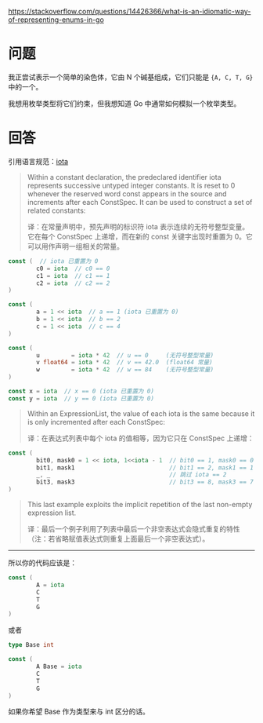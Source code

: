 <https://stackoverflow.com/questions/14426366/what-is-an-idiomatic-way-of-representing-enums-in-go>

# 问题

我正尝试表示一个简单的染色体，它由 N 个碱基组成，它们只能是 `{A, C, T, G}` 中的一个。

我想用枚举类型将它们约束，但我想知道 Go 中通常如何模拟一个枚举类型。

# 回答

引用语言规范：[iota](https://go.dev/ref/spec#Iota)

> Within a constant declaration, the predeclared identifier iota represents successive untyped integer constants. It is reset to 0 whenever the reserved word const appears in the source and increments after each ConstSpec. It can be used to construct a set of related constants:
>
> 译：在常量声明中，预先声明的标识符 iota 表示连续的无符号整型变量。它在每个 ConstSpec 上递增，而在新的 const 关键字出现时重置为 0。它可以用作声明一组相关的常量。

```go
const (  // iota 已重置为 0
        c0 = iota  // c0 == 0
        c1 = iota  // c1 == 1
        c2 = iota  // c2 == 2
)

const (
        a = 1 << iota  // a == 1 (iota 已重置为 0)
        b = 1 << iota  // b == 2
        c = 1 << iota  // c == 4
)

const (
        u         = iota * 42  // u == 0     (无符号整型常量)
        v float64 = iota * 42  // v == 42.0  (float64 常量)
        w         = iota * 42  // w == 84    (无符号整型常量)
)

const x = iota  // x == 0 (iota 已重置为 0)
const y = iota  // y == 0 (iota 已重置为 0)
```

> Within an ExpressionList, the value of each iota is the same because it is only incremented after each ConstSpec:
>
> 译：在表达式列表中每个 iota 的值相等，因为它只在 ConstSpec 上递增：

```go
const (
        bit0, mask0 = 1 << iota, 1<<iota - 1  // bit0 == 1, mask0 == 0
        bit1, mask1                           // bit1 == 2, mask1 == 1
        _, _                                  // 跳过 iota == 2
        bit3, mask3                           // bit3 == 8, mask3 == 7
)
```

> This last example exploits the implicit repetition of the last non-empty expression list.
>
> 译：最后一个例子利用了列表中最后一个非空表达式会隐式重复的特性（注：若省略赋值表达式则重复上面最后一个非空表达式）。

---

所以你的代码应该是：

```go
const (
        A = iota
        C
        T
        G
)
```

或者

```go
type Base int

const (
        A Base = iota
        C
        T
        G
)
```

如果你希望 Base 作为类型来与 int 区分的话。

